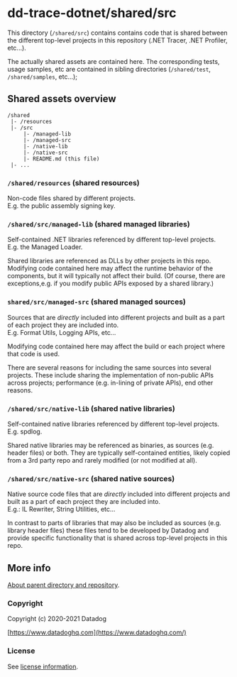 # dd-trace-dotnet/shared/src

This directory (`/shared/src`) contains contains code that is shared between the different top-level projects in this repository (.NET Tracer, .NET Profiler, etc...).

The actually shared assets are contained here. The corresponding tests, usage samples, etc are contained in sibling directories (`/shared/test`, `/shared/samples`, etc...);

## Shared assets overview

```
/shared
 |- /resources
 |- /src
     |- /managed-lib
     |- /managed-src
     |- /native-lib
     |- /native-src
     |- README.md (this file)                    
 |- ...
 ```

### `/shared/resources` (shared resources)

Non-code files shared by different projects.<br />
E.g. the public assembly signing key.

### `/shared/src/managed-lib` (shared managed libraries)

Self-contained .NET libraries referenced by different top-level projects.<br />
E.g. the Managed Loader.

Shared libraries are referenced as DLLs by other projects in this repo. Modifying code contained here may affect the runtime behavior of the components, but it will typically not affect their build. (Of course, there are exceptions,e.g. if you modify public APIs exposed by a shared library.)

### `shared/src/managed-src` (shared managed sources)

Sources that are _directly_ included into different projects and built as a part of each project they are included into.<br />
E.g. Format Utils, Logging APIs, etc...

Modifying code contained here may affect the build or each project where that code is used.

There are several reasons for including the same sources into several projects. These include sharing the implementation of non-public APIs across projects; performance (e.g. in-lining of private APIs), end other reasons.

### `/shared/src/native-lib` (shared native libraries)

Self-contained native libraries referenced by different top-level projects.<br />
E.g. spdlog.

Shared native libraries may be referenced as binaries, as sources (e.g. header files) or both. They are typically self-contained entities, likely copied from a 3rd party repo and rarely modified (or not modified at all).

### `/shared/src/native-src` (shared native sources)

Native source code files that are _directly_ included into different projects and built as a part of each project they are included into.<br />
E.g.: IL Rewriter, String Utilities, etc...

In contrast to parts of libraries that may also be included as sources (e.g. library header files) these files tend to be developed by Datadog and provide specific functionality that is shared across top-level projects in this repo.

## More info

[About parent directory and repository](../README.md).

### Copyright

Copyright (c) 2020-2021 Datadog

[https://www.datadoghq.com](https://www.datadoghq.com/)

### License

See [license information](../LICENSE).